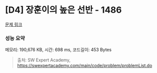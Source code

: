 # [D4] 장훈이의 높은 선반 - 1486 

[문제 링크](https://swexpertacademy.com/main/code/problem/problemDetail.do?contestProbId=AV2b7Yf6ABcBBASw) 

### 성능 요약

메모리: 190,676 KB, 시간: 698 ms, 코드길이: 453 Bytes



> 출처: SW Expert Academy, https://swexpertacademy.com/main/code/problem/problemList.do